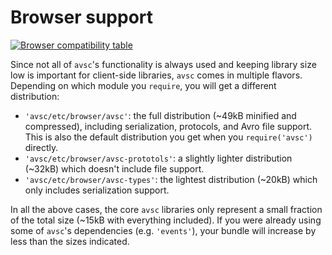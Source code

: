 # Browser support

[![Browser compatibility table](https://saucelabs.com/browser-matrix/mtth.svg)](https://saucelabs.com/u/buffer)

Since not all of `avsc`'s functionality is always used and keeping library size
low is important for client-side libraries, `avsc` comes in multiple flavors.
Depending on which module you `require`, you will get a different distribution:

+ `'avsc/etc/browser/avsc'`: the full distribution (~49kB minified and
  compressed), including serialization, protocols, and Avro file support. This
  is also the default distribution you get when you `require('avsc')` directly.
+ `'avsc/etc/browser/avsc-prototols'`: a slightly lighter distribution (~32kB)
  which doesn't include file support.
+ `'avsc/etc/browser/avsc-types'`: the lightest distribution (~20kB) which
  only includes serialization support.

In all the above cases, the core `avsc` libraries only represent a small
fraction of the total size (~15kB with everything included). If you were
already using some of `avsc`'s dependencies (e.g. `'events'`), your bundle will
increase by less than the sizes indicated.
